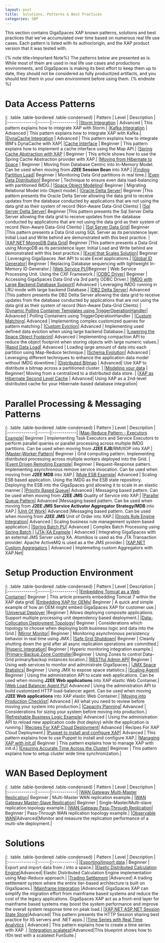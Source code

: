 ```yaml
---
layout: post
title:  Solutions, Patterns & Best Practices
categories: SBP
---
```


This section contains GigaSpaces XAP known patterns, solutions and best practices that we've accumulated over time based on numerous real life use cases. Each pattern is listed with its author/origin, and the XAP product version that it was tested with.

{% note title=Important Note%}
The patterns below are presented as is. While most of them are used in real life use cases and productions environments, and GigaSpaces is making its best effort to keep them up to date, they should not be considered as fully productized artifacts, and you should test them in your own environment before using them.
{% endnote %}

# Data Access Patterns

{: .table .table-bordered .table-condensed}
| Pattern | Level | Description |
|:--------------|:------|:------------|
|[Storm Integration](./storm-integration.html) | Advanced | This pattern explains how to integrate XAP with Storm.|
|[Kafka Integration](./kafka-integration.html) | Advanced | This pattern explains how to integrate XAP with Kafka.|
|[DynaCache Integration](./ibm-websphere-cache.html) | Advanced | This pattern explains how to integrate IBM's DynaCache with XAP|
|[Cache Interface](./cache-interface.html) | Beginner | This pattern explains how to implement a cache interface using the Map API.|
|[Spring Cache Abstraction with XAP](./spring-cache.html) | Beginner | This article shows how to use the Spring Cache Abstraction provider with   XAP.|
|[Moving from Hibernate to Space](./moving-from-hibernate-to-space.html) | Beginner | Moving from Database Centric into In-Memory Model. Can be used when moving from **J2EE Session Bean** into XAP.|
|[Finding Partition Load](./finding-partition-load.html)| Beginner | Monitoring Data Grid partitions in real time.|
|[Even Data Distribution](./even-data-distribution.html)| Beginner | Technique to ensure even data load-balancing with partitioned IMDG.|
|[Space Object Modeling](./space-object-modeling.html)| Beginner | Migrating Relational Model into Object model.|
|[Oracle Delta Server](./oracle-delta-server.html)| Beginner |This pattern presents the Oracle Delta Server allowing the data grid to receive updates from the database conducted by applications that are not using the data grid as their system of record (Non-Aware Data-Grid Clients) |
|[Sql Server Delta Server](./sqlserver-delta-server.html)| Beginner |This pattern presents the Sql Server Delta Server allowing the data grid to receive updates from the database conducted by applications that are not using the data grid as their system of record (Non-Aware Data-Grid Clients) |
|[Sql Server Data Grid](./sqlserver-datagrid.html)| Beginner |This pattern presents a Data Grid using SQL Server as its persistence layer. Initial Load and Write behind are demonstrated with this best practice. |
|[XAP.NET MongoDB Data Grid](./mongodb-datagrid.html)| Beginner |This pattern presents a Data Grid using MongoDB as its persistence layer. Initial Load and Write behind are demonstrated with this best practice.|
|[Excel that Scales Solution](./excel-that-scales-solution.html)| Beginner | Leveraging GigaSpaces .Net API to scale Excel applications.|
|[Global ID Generator](./global-id-generator.html)| Beginner | Replacing Database sequencing with lightweight In-Memory ID Generator.|
|[Web Service PU](./web-service-pu.html)|Beginner | Web Service Processing Unit. Using the CXF Framework.|
|[ODBC Driver](./odbc-driver.html)| Beginner | Accessing GigaSpaces Data Grid via 3rd party ODBC Driver.|
|[IMDG with Large Backend Database Support](./imdg-with-large-backend-database-support.html)| Advanced | Leveraging IMDG running in LRU mode with large backend Database.|
|[DB2 Delta Server](./db2-delta-server.html)| Advanced |This pattern presents the DB2 Delta Server allowing the data grid to receive updates from the database conducted by applications that are not using the data grid as their system of record (Non-Aware Data-Grid Clients) |
|[Dynamic Polling Container Templates using TriggerOperationHandler](./dynamic-polling-container-templates-using-triggeroperationhandler.html)| Advanced | Polling Containers using TriggerOperationHandler |
|[Custom Matching](./custom-matching.html)| Advanced | Implementing complex customized queries for pattern matching.|
|[Custom Eviction](./custom-eviction.html)| Advanced | Implementing used defined data eviction when using large backend Database.|
|[Lowering the Space Object Footprint](./lowering-the-space-object-footprint.html)| Advanced | Implementing compaction API to reduce the object footprint when storing objects with large numeric values.|
|[Rapid Data Load](./rapid-data-load.html)| Advanced | Loading large amount of data into each partition using Map-Reduce technique.|
|[Schema Evolution](./schema-evolution.html)| Advanced | Leveraging different techniques to enhance the application data model without IMDG downtime.|
|[Distributed Bitmap](./distributed-bitmap.html) | Advanced| Use XAP to distribute a bitmap across a partitioned cluster. |
|[Modeling your data](./modeling-your-data.html) | Beginner| Moving from a centralized to a distributed data store. |
|[XAP as Hibernate Second Level Cache](./gigaspaces-for-hibernate-orm-users.html) | Advanced| Using XAP as a 2nd-level distributed cache for your Hibernate-based database integration|



# Parallel Processing & Messaging Patterns

{: .table .table-bordered .table-condensed}
| Pattern | Level | Description |
|:--------------|:------|:------------|
|[Map-Reduce Pattern - Executors Example](./map-reduce-pattern---executors-example.html)| Beginner | Implementing Task Executors and Service Executors to perform parallel queries or parallel processing across multiple IMDG partitions. Can be used when moving from **J2EE EJB**/RMI/IIOP into XAP.|
|[Master-Worker Pattern](./master-worker-pattern.html)| Beginner | Grid computing pattern. Implementing distributed processing across multiple workers deployed into the Grid. |
|[Event Driven Remoting Example](./event-driven-remoting-example.html)| Beginner | Request-Response pattern. Implementing asynchronous remove service invocation. Can be used when moving from **J2EE MDB** into XAP.|
|[Mule ESB Example](./mule-esb-example.html)| Advanced | Scaling ESB based application. Using the IMDG as the ESB state repository. Deploying the ESB into the GigaSpaces grid allowing it to scale in an elastic manner.|
|[Priority Based Queue](./priority-based-queue.html)| Advanced | Messaging based pattern. Can be used when moving from **J2EE JMS** Quality of Service into XAP.|
|[Parallel Queue Pattern](./parallel-queue-pattern.html)| Advanced |Messaging based pattern. Can be used when moving from **J2EE JMS Service Activator Aggregator Strategy/MDB** into XAP.|
|[Unit Of Work](./unit-of-work.html)| Advanced |Messaging based pattern. Can be used when moving from **J2EE JMS** Unit of Order into XAP.|
|[Drools Rule Engine Integration](./xap-drools-integration.html)| Advanced | Scaling business rule management system based application.|
|[Spring Batch PU](./spring-batch-pu.html)| Advanced | Complex Batch Processing using [Spring Batch](http://static.springsource.org/spring-batch).|
|[JTA-XA Example](./jta-xa-example.html) | Advanced | Integrating GigaSpaces with an external JMS Server using XA. Atomikos is used as the JTA Transaction provider. Apache ActiveMQ is used as a the JMS provider.|
|[XAP.NET Custom Aggregators](./aggregators.html) | Advanced | Implemeting custom Aggregators with XAP.Net|


# Setup Production Environment

{: .table .table-bordered .table-condensed}
| Pattern | Level | Description |
|:--------------|:------|:------------|
|[Embedding Tomcat as a Web Container](./tomcat-pu.html)| Beginner | This article presents embedding Tomcat 7 within the XAP data grid|
|[Embedding XAP for OEMs](./embedding-xap-for-oems.html)| Beginner | A quick and simple example of how an OEM might embed GigaSpaces XAP for customer use.|
|[Universal Deployer](./universal-deployer.html) |Beginner | Allows deploying composite applications. Support multiple processing unit dependency based deployment.|
|[Data-Collocation Deployment Topology](./data-collocation-deployment-topology.html)| Beginner | Considerations which topology to choose when deploying both business logic and data into the Grid.|
|[Mirror Monitor](./mirror-monitor.html)| Beginner | Monitoring asynchronous persistency behavior in real time using JMX.|
|[Safe Grid Shutdown](./safe-grid-shutdown.html)| Beginner | Cleanly shutting down the grid after all async replication operations are committed.|
|[Hyperic integration](./hyperic-integration.html)| Beginner | Hyperic monitoring integration example.|
|[Primary-Backup Zone Controller](./primary-backup-zone-controller.html)|Beginner | Using Zones to control Data-Grid primary/backup instances location.|
|[RESTful Admin API](http://www.openspaces.org/display/RES/Project+Documentation)| Beginner | Using web services to monitor and administrate GigaSpaces.|
|[JMX Space Statistics](./jmx-space-statistics.html)| Beginner | Using JMX to expose space statistics.|
|[Scaling Agent](./scaling-agent.html)| Beginner | Using the administration API to scale web applications. Can be used when moving **J2EE Web applications** into XAP elastic Web Container.|
|[Web Load Balancer Agent PU](./web-load-balancer-agent-pu.html)| Advanced | Using the administration API to build customized HTTP load-balancer agent. Can be used when moving **J2EE Web applications** into XAP elastic Web Container.|
|[Moving into Production Checklist](./moving-into-production-checklist.html)| Advanced | All what you need to review before moving your system into production.|
|[Capacity Planning](./capacity-planning.html)| Advanced | Considerations for sizing your system before moving into production.|
|[Refreshable Business Logic Example](./refreshable-business-logic-example.html)| Advanced | Using the administration API to reload new application code (hot deploy) while the application is running.|
|[Recipes For XAP Cloud Deployment](./automated-xap-deployment-with-cloudify.html)| Advanced | Recipes For XAP Cloud Deployment.|
|[Puppet to install and configure XAP](./puppet-xap-module.html)| Advanced | This pattern explains how to use Puppet to install and configure XAP.|
|[Managing XAP with init.d](./initd.html)| Beginner | This pattern explains how to manage XAP with init.d.|
|[Ensuring Accurate Time Across the Cluster](./cluster-time-sync.html)| Beginner | This pattern explains how to setup cluster wide time synchronization.|






# WAN Based Deployment

{: .table .table-bordered .table-condensed}
| Pattern | Level | Description |
|:--------------|:------|:------------|
|[WAN Gateway Multi-Master Replication](./wan-replication-gateway.html)| Beginner | Multi-Master WAN replication example.|
|[WAN Gateway Master-Slave Replication](./wan-gateway-master-slave-replication.html)| Beginner | Single-Master/Multi-slave replication topology example.|
|[WAN Gateway Pass-Through Replication](./wan-gateway-pass-through-replication.html)| Beginner | Pass-Through WAN replication topology example.|
|[Observable WAN](./observable-wan.html)|Advanced|Monitor and measure the replication performance of a multi-site deployment.|


# Solutions

{: .table .table-bordered .table-condensed}
| Pattern | Level | Description |
|:--------------|:------|:------------|
|[Exporting/Import data](./export-import-tool.html) | Beginner | Export and import data from / into a space.|
|[Elastic Distributed Calculation Engine](./elastic-distributed-calculation-engine.html)|Advanced| Elastic Distributed Calculation Engine implementation using Map-Reduce approach.|
|[Trading Settlement](./trading-settlement.html) |Advanced| A trading settlement system where the entire tier-based architecture is built on GigaSpaces.|
|[Mainframe Integration](./mainframe-integration.html) |Advanced| GigaSpaces XAP can simplify the migration effort from mainframe based systems and reduce the cost of the legacy applications. GigaSpaces XAP act as a front-end layer for mainframe based systems may boost the system performance and improve the overall system response time on peak load.|
|[XAP.NET ASP.NET Session State Store](./dotnet-session-store.html)|Advanced| This pattern presents the HTTP Session sharing best practice for IIS servers and .NET apps.|
|[Time Series with Real Time Analytics](./time-series.html) | Advanced | This pattern explains how to create a time series with XAP .|
|[Integration scalatest](./i10n-scalatest.html)|Advanced|This blueprint shows how to i10n test with a scalatest FunSuite.|
